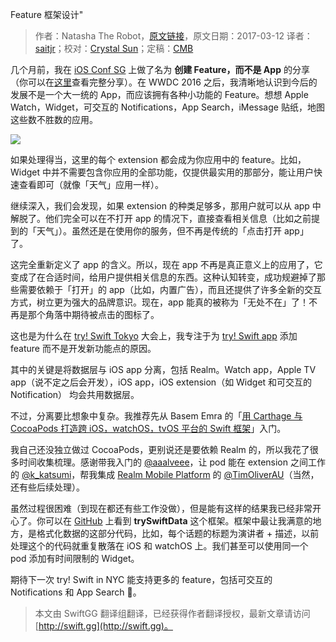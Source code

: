 Feature 框架设计"

> 作者：Natasha The Robot，[原文链接](https://www.natashatherobot.com/architecting-for-features/)，原文日期：2017-03-12
> 译者：[saitjr](http://www.saitjr.com)；校对：[Crystal Sun](http://www.jianshu.com/users/7a2d2cc38444/latest_articles)；定稿：[CMB](https://github.com/chenmingbiao)
  









几个月前，我在 [iOS Conf SG](http://iosconf.sg/) 上做了名为 **创建 Feature，而不是 App** 的分享（你可以在[这里](https://www.youtube.com/watch?v=lJlyR8chDwo)查看完整分享）。在 WWDC 2016 之后，我清晰地认识到今后的发展不是一个大一统的 App，而应该拥有各种小功能的 Feature。想想 Apple Watch，Widget，可交互的 Notifications，App Search，iMessage 贴纸，地图这些数不胜数的应用。



![](https://www.natashatherobot.com/wp-content/uploads/Screen-Shot-2017-03-12-at-5.15.38-PM-1024x721.png)

如果处理得当，这里的每个 extension 都会成为你应用中的 feature。比如，Widget 中并不需要包含你应用的全部功能，仅提供最实用的那部分，能让用户快速查看即可（就像「天气」应用一样）。

继续深入，我们会发现，如果 extension 的种类足够多，那用户就可以从 app 中解脱了。他们完全可以在不打开 app 的情况下，直接查看相关信息（比如之前提到的「天气」）。虽然还是在使用你的服务，但不再是传统的「点击打开 app」了。

这完全重新定义了 app 的含义。所以，现在 app 不再是真正意义上的应用了，它变成了在合适时间，给用户提供相关信息的东西。这种认知转变，成功规避掉了那些需要依赖于「打开」的 app（比如，内置广告），而且还提供了许多全新的交互方式，树立更为强大的品牌意识。现在，app 能真的被称为「无处不在」了！不再是那个角落中期待被点击的图标了。

这也是为什么在 [try! Swift Tokyo](https://www.tryswift.co/tokyo/en) 大会上，我专注于为 [try! Swift app](https://github.com/tryswift/trySwiftAppFinal) 添加 feature 而不是开发新功能点的原因。

其中的关键是将数据层与 iOS app 分离，包括 Realm。Watch app，Apple TV app（说不定之后会开发），iOS app，iOS extension（如 Widget 和可交互的 Notification） 均会共用数据层。

不过，分离要比想象中复杂。我推荐先从 Basem Emra 的「[用 Carthage 与 CocoaPods 打造跨 iOS，watchOS，tvOS 平台的 Swift 框架](http://basememara.com/creating-cross-platform-swift-frameworks-ios-watchos-tvos-via-carthage-cocoapods/)」入门。

我自己还没独立做过 CocoaPods，更别说还是要依赖 Realm 的，所以我花了很多时间收集梳理。感谢带我入门的 [@aaalveee](https://twitter.com/aaalveee)，让 pod 能在 extension 之间工作的 [@k_katsumi](https://twitter.com/k_katsumi)，帮我集成 [Realm Mobile Platform](https://realm.io/products/realm-mobile-platform/) 的 [@TimOliverAU](https://twitter.com/TimOliverAU)（当然，还有些后续处理）。

虽然过程很困难（到现在都还有些工作没做），但是能有这样的结果我已经非常开心了。你可以在 [GitHub](https://github.com/tryswift/trySwiftData) 上看到 **trySwiftData** 这个框架。框架中最让我满意的地方，是格式化数据的这部分代码，比如，每个话题的标题为演讲者 + 描述，以前处理这个的代码就重复散落在 iOS 和 watchOS 上。我们甚至可以使用同一个 pod 添加有时间限制的 Widget。

期待下一次 try! Swift in NYC 能支持更多的 feature，包括可交互的 Notifications 和 App Search 🚀。
> 本文由 SwiftGG 翻译组翻译，已经获得作者翻译授权，最新文章请访问 [http://swift.gg](http://swift.gg)。